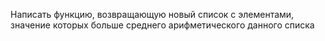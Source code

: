 Написать функцию, возвращающую новый список с элементами, значение которых больше среднего арифметического данного
списка